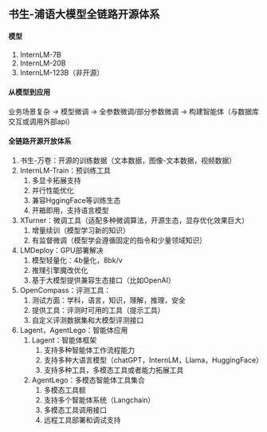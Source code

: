 ## 书生-浦语大模型全链路开源体系

#### 模型

1. InternLM-7B
2. InternLM-20B
3. InternLM-123B（非开源）

#### 从模型到应用

业务场景复杂 -> 模型微调 -> 全参数微调/部分参数微调 -> 构建智能体（与数据库交互或调用外部api）

#### 全链路开源开放体系

1. 书生-万卷：开源的训练数据（文本数据，图像-文本数据，视频数据）
2. InternLM-Train：预训练工具
   1. 多显卡拓展支持
   2. 并行性能优化
   3. 兼容HggingFace等训练生态
   4. 开箱即用，支持语言模型
3. XTurner：微调工具（适配多种微调算法，开源生态，显存优化效果巨大）
   1. 增量续训（模型学习新的知识）
   2. 有监督微调（模型学会遵循固定的指令和少量领域知识）
4. LMDeploy：GPU部署解决
   1. 模型轻量化：4b量化，8bk/v
   2. 推理引擎魔改优化
   3. 基于大模型提供兼容生态接口（比如OpenAI）
5. OpenCompass：评测工具：
   1. 测试方面：学科，语言，知识，理解，推理，安全
   2. 提供工具：评测时可用的工具（提示工具）
   3. 自定义评测数据集和大模型评测接口
6. Lagent，AgentLego：智能体应用
   1. Lagent：智能体框架
      1. 支持多种智能体工作流程能力
      2. 支持多种大语言模型（chatGPT，InternLM，Llama，HuggingFace）
      3. 支持多种工具，多模态工具或者能力拓展工具
   2. AgentLego：多模态智能体工具集合
      1. 多模态工具额
      2. 支持多个智能体系统（Langchain）
      3. 多模态工具调用接口
      4. 远程工具部署和调试支持
